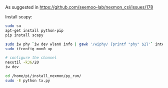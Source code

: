 As suggested in https://github.com/seemoo-lab/nexmon_csi/issues/178

Install scapy:
```sh
sudo su
apt-get install python-pip
pip install scapy
```



```sh
sudo iw phy `iw dev wlan0 info | gawk '/wiphy/ {printf "phy" $2}'` interface add mon0 type monitor
sudo ifconfig mon0 up

# configure the channel
nexutil -k36/20
iw dev

cd /home/pi/install_nexmon/py_run/
sudo -E python tx.py
```
<!--stackedit_data:
eyJoaXN0b3J5IjpbLTEzNDg5NjQ1NTEsLTExMTg0ODA0MTQsLT
EyODYxOTA3MDJdfQ==
-->